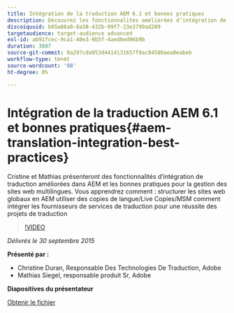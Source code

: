 ```yaml
---
title: Intégration de la traduction AEM 6.1 et bonnes pratiques
description: Découvrez les fonctionnalités améliorées d’intégration de traduction dans AEM. Découvrez les bonnes pratiques de gestion des sites web multilingues.
discoiquuid: b05a88a0-8a38-432b-99f7-23e3799ad209
targetaudience: target-audience advanced
exl-id: ab91fcec-9ca1-40e3-9b5f-4aed8ed96b9b
duration: 3807
source-git-commit: 9a297cda953d4414131657f9ac84580aea0eabeb
workflow-type: tm+mt
source-wordcount: '98'
ht-degree: 0%

---
```


# Intégration de la traduction AEM 6.1 et bonnes pratiques{#aem-translation-integration-best-practices}

Cristine et Mathias présenteront des fonctionnalités d’intégration de traduction améliorées dans AEM et les bonnes pratiques pour la gestion des sites web multilingues. Vous apprendrez comment : structurer les sites web globaux en AEM utiliser des copies de langue/Live Copies/MSM comment intégrer les fournisseurs de services de traduction pour une réussite des projets de traduction

>[!VIDEO](https://video.tv.adobe.com/v/19371/?quality=9)

*Délivrés le 30 septembre 2015*

**Présenté par :**

* Christine Duran, Responsable Des Technologies De Traduction, Adobe
* Mathias Siegel, responsable produit Sr, Adobe

**Diapositives du présentateur**

[Obtenir le fichier](assets/09302015-aem-gems-translation-integration-and-best-practices.pdf)

<!--
[Get back to the Overview](https://helpx.adobe.com/fr/experience-manager/kt/eseminars/gems/aem-index.html)
-->
